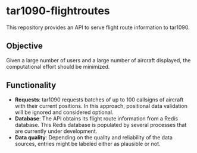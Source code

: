 # tar1090-flightroutes

This repository provides an API to serve flight route information to tar1090.

## Objective

Given a large number of users and a large number of aircraft displayed, the computational effort should be minimized.

## Functionality

- **Requests**: tar1090 requests batches of up to 100 callsigns of aircraft with their current positions. In this approach, positional data validation will be ignored and considered optional.
- **Database**: The API obtains its flight route information from a Redis database. This Redis database is populated by several processes that are currently under development.
- **Data quality**: Depending on the quality and reliability of the data sources, entries might be labeled either as plausible or not.
